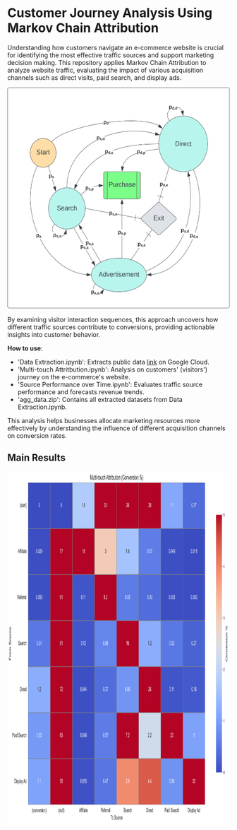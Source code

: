 # Customer Journey Analysis Using Markov Chain Attribution
Understanding how customers navigate an e-commerce website is crucial for identifying the most effective traffic sources and support marketing decision making. This repository applies Markov Chain Attribution to analyze website traffic, evaluating the impact of various acquisition channels such as direct visits, paid search, and display ads.

<p align="center">
    <img src="MarkovChainDiagram.svg" width="600" height="500" />
</p>

By examining visitor interaction sequences, this approach uncovers how different traffic sources contribute to conversions, providing actionable insights into customer behavior.

**How to use**:

- 'Data Extraction.ipynb': Extracts public data [link](https://bigquery.cloud.google.com/table/bigquery-public-data:google_analytics_sample.ga_sessions_20170801) on Google Cloud.
- 'Multi-touch Attritbution.ipynb': Analysis on customers' (visitors') journey on the e-commerce's website.
- 'Source Performance over Time.ipynb':  Evaluates traffic source performance and forecasts revenue trends.
- 'agg_data.zip': Contains all extracted datasets from Data Extraction.ipynb.

This analysis helps businesses allocate marketing resources more effectively by understanding the influence of different acquisition channels on conversion rates.

## Main Results

<p align="center">
    <img src="transition_matrix.svg" width="1000" height="800" />
</p>
